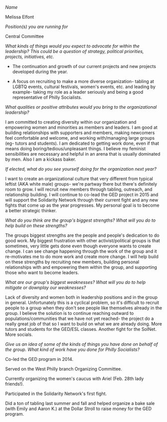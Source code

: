 *Name*

Melissa Elfont

*Position(s) you are running for*

Central Committee

*What kinds of things would you expect to advocate for within the leadership? This could be a question of strategy, political priorities, projects, initiatives, etc.*

+ The continuation and growth of our current projects and new projects developed during the year. 

+ A focus on recruiting to make a more diverse organization- tabling at LGBTQ events, cultural festivals, women's events, etc. and leading by example- taking my role as a leader seriously and being a good representative of Philly Socialists. 

*What qualities or positive attributes would you bring to the organizational leadership?*

I am committed to creating diversity within our organization and empowering women and minorities as members and leaders. I am good at building relationships with supporters and members, making newcomers feel comfortable and welcome, and working with/managing large groups (eg- tutors and students). I am dedicated to getting work done, even if that means doing boring/tedious/unpleasant things. I believe my feminist sensibilities are necessary and helpful in an arena that is usually dominated by men. Also I am a kickass baker. 

*If elected, what do you see yourself doing for the organization next year?*

I want to create an organizational culture that very different from typical leftist (AKA white male) groups- we're partway there but there's definitely room to grow. I will recruit new members through tabling, outreach, and relationship building. I will continue to co-lead the GED project in 2015 and will support the Solidarity Network through their current fight and any new fights that come up as the year progresses. My personal goal is to become a better strategic thinker. 

*What do you think are the group's biggest strengths? What will you do to help build on these strengths?*

The groups biggest strengths are the people and people's dedication to do good work. My biggest frustration with other activist/political groups is that sometimes, very little gets done even though everyone wants to create change. I can see change happening through the work of the group and it re-motivates me to do more work and create more change. I will help build on these strengths by recruiting new members, building personal relationships with and empowering them within the group, and supporting those who want to become leaders. 

*What are our group's biggest weaknesses? What will you do to help mitigate or downplay our weaknesses?*

Lack of diversity and women both in leadership positions and in the group in general. Unfortunately this is a cyclical problem, so it's difficult to recruit people to a group when they don't see people like themselves already in the group. I believe the solution is to continue reaching outward to populations/communities that we have not yet reached- the project do a really great job of that so I want to build on what we are already doing. More tutors and students for the GED/ESL classes. Another fight for the SolNet. More socials. 

*Give us an idea of some of the kinds of things you have done on behalf of the group. What kind of work have you done for Philly Socialists?*

Co-led the GED program in 2014. 

Served on the West Philly branch Organizing Committee. 

Currently organizing the women's caucus with Ariel (Feb. 28th lady friends!). 

Participated in the Solidarity Network's first fight. 

Did a ton of tabling last summer and fall and helped organize a bake sale (with Emily and Aaron K.) at the Dollar Stroll to raise money for the GED program.